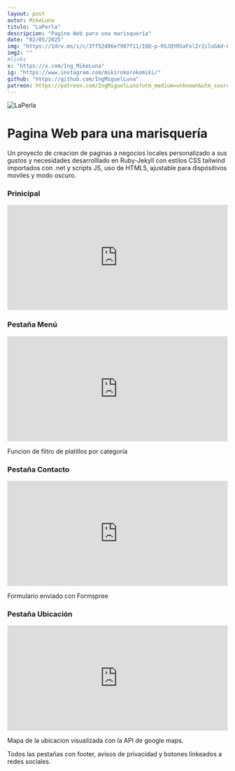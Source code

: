 ```yaml
---
layout: post
autor: MikeLuna
titulo: "LaPerla"
descripcion: "Pagina Web para una marisquería"
date: "02/05/2025"
img: "https://1drv.ms/i/c/3ff52d86e7907f11/IQQ-p-RSJQYRSaFolZr2iluGAd-OrAWS3LDyP_npr7bm8Gg?width=1024"
img2: ""
#links
x: "https://x.com/Ing_MikeLuna"
ig: "https://www.instagram.com/mikirokorokomiki/"
github: "https://github.com/IngMiguelLuna"
patreon: https://patreon.com/IngMiguelLuna?utm_medium=unknown&utm_source=join_link&utm_campaign=creatorshare_creator&utm_content=copyLink
---
```


<img src="https://1drv.ms/i/c/3ff52d86e7907f11/IQQ-p-RSJQYRSaFolZr2iluGAd-OrAWS3LDyP_npr7bm8Gg?width=1024" alt="LaPerla" class="w-full h-auto mt-8">

# Pagina Web para una marisquería

Un proyecto de creacion de paginas a negocios locales personalizado a sus gustos y necesidades desarrolllado en Ruby-Jekyll con estilos CSS tailwind importados con .net y scripts JS, uso de HTML5, ajustable para dispósitivos moviles y modo oscuro.

### Prinicipal

<iframe src="https://1drv.ms/b/c/3ff52d86e7907f11/IQTRCsy8mH4ITouvFQZeYE80AXE9lBz6XamQ8XHKxFjB0eo" width="100%" height="240" frameborder="0" scrolling="yes"></iframe>

### Pestaña Menú

<iframe src="https://1drv.ms/b/c/3ff52d86e7907f11/IQREyJkZ6MfYTbZTeqCWgKy3AXxzDZtw17ia3xfdDVbDm2A" width="100%" height="240" frameborder="0" scrolling="yes"></iframe>

Funcion de filtro de platillos por categoría

### Pestaña Contacto

<iframe src="https://1drv.ms/b/c/3ff52d86e7907f11/IQTGu7jksmjyT6jJmd2U0bfQARRytrVxbwtoPrM3RsGb4sE" width="100%" height="240" frameborder="0" scrolling="yes"></iframe>

Formulario enviado con Formspree

### Pestaña Ubicación

<iframe src="https://1drv.ms/b/c/3ff52d86e7907f11/IQR49i41o9e4TrEECXAJA1XkAfHgRHNvS597NkFRGILAC-4" width="100%" height="240" frameborder="0" scrolling="yes"></iframe>

Mapa de la ubicacion visualizada con la API de google maps.

Todos las pestañas con footer, avisos de privacidad y botones linkeados a redes sociales.